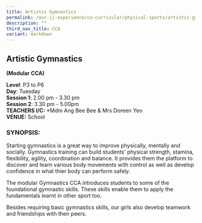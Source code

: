 ```yaml
---
title: Artistic Gymnastics
permalink: /our-ij-experience/co-curricular/physical-sports/artistic-gymnastics/
description: ""
third_nav_title: CCA
variant: markdown
---
```

## Artistic Gymnastics


**(Modular CCA)**

  

**Level**: P3 to P6<br>
**Day**: Tuesday<br>
**Session 1**: 2.00 pm - 3.30 pm<br>
**Session 2**: 3.30 pm - 5.00pm<br>
**TEACHERS I/C:**&nbsp;\*Mdm Ang Bee Bee &amp; Mrs Doreen Yeo<br>
**VENUE:**&nbsp;School

### SYNOPSIS:


Starting gymnastics is a great way to improve physically, mentally and socially. Gymnastics training can build students' physical strength, stamina, flexibility, agility, coordination and balance. It provides them the platform to discover and learn various body movements with control as well as develop confidence in what thier body can perform safely.

The modular Gymnastics CCA introduces students to some of the foundational gymnastic skills. These skills enable them to apply the fundamentals learnt in other sport too.

Besides requiring basic gymnastics skills, our girls also develop teamwork and friendships with their peers.